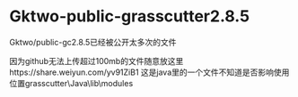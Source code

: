 # Gktwo-public-grasscutter2.8.5
Gktwo/public-gc2.8.5已经被公开太多次的文件


因为github无法上传超过100mb的文件随意放这里https://share.weiyun.com/yv91ZiB1
这是java里的一个文件不知道是否影响使用位置grasscutter\Java\lib\modules
